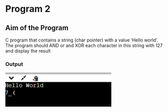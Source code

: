 # Program 2

## Aim of the Program

C program that contains a string (char pointer) with a value ‘Hello world’. The program should AND or and XOR each character in this string with 127 and display the result


### Output
![output](program2_output.png)

